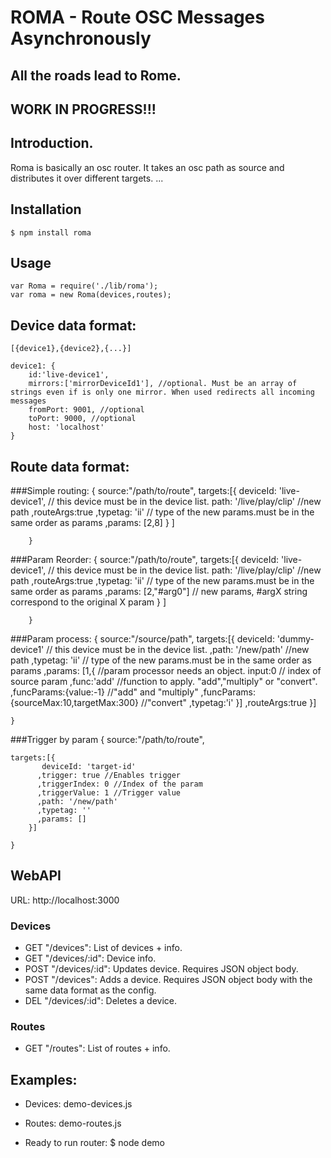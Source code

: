 ROMA - Route OSC Messages Asynchronously
=========
All the roads lead to Rome.
-----------------------------
WORK IN PROGRESS!!!
-------------------

## Introduction.
  
  Roma is basically an osc router. It takes an osc path as source and distributes it over different targets.
  ...

## Installation
    $ npm install roma

## Usage
	var Roma = require('./lib/roma');
	var roma = new Roma(devices,routes);
	
## Device data format:

    [{device1},{device2},{...}]

    device1: {
        id:'live-device1',
		mirrors:['mirrorDeviceId1'], //optional. Must be an array of strings even if is only one mirror. When used redirects all incoming messages 
        fromPort: 9001, //optional
        toPort: 9000, //optional
        host: 'localhost'
    }

## Route data format:

###Simple routing:
		{
		 source:"/path/to/route",
		 targets:[{ 
		  deviceId: 'live-device1', // this device  must be in the device list.
			  path: '/live/play/clip' //new path
			  ,routeArgs:true 
			  ,typetag: 'ii'  // type of the new params.must be in the same order as params
			  ,params: [2,8] 
			  }
			  ]
		
		}
###Param Reorder:
		{
		 source:"/path/to/route",
		 targets:[{ 
		  deviceId: 'live-device1', // this device  must be in the device list.
			  path: '/live/play/clip' //new path
			  ,routeArgs:true 
			  ,typetag: 'ii'  // type of the new params.must be in the same order as params
			  ,params: [2,"#arg0"]  // new params, #argX string correspond to the original X param
			  }
			  ]
		
		}
###Param process:
	{
		source:"/source/path",
		targets:[{ 
		  deviceId: 'dummy-device1'  // this device  must be in the device list.
			  ,path: '/new/path' //new path
			  ,typetag: 'ii' // type of the new params.must be in the same order as params
			  ,params: [1,{  //param processor needs an object.
				input:0 // index of source param
				,func:'add' //function to apply. "add","multiply" or "convert". 
				,funcParams:{value:-1} //"add" and "multiply" 
				,funcParams:{sourceMax:10,targetMax:300} //"convert"
				,typetag:'i'
			  }]
			  ,routeArgs:true
			}]
		
	}
###Trigger by param
	{
    source:"/path/to/route",
	
    targets:[{ 
		   deviceId: 'target-id'
		  ,trigger: true //Enables trigger
		  ,triggerIndex: 0 //Index of the param
		  ,triggerValue: 1 //Trigger value
          ,path: '/new/path'
          ,typetag: ''
          ,params: []
        }]
    
	}
	
## WebAPI
URL: http://localhost:3000 

### Devices
- GET "/devices": List of devices + info.
- GET "/devices/:id": Device info.
- POST "/devices/:id": Updates device. Requires JSON object body.
- POST "/devices": Adds a device. Requires JSON object body with the same data format as the config.
- DEL "/devices/:id": Deletes a device.

### Routes
- GET "/routes": List of routes + info.
		
## Examples:
- Devices:
    demo-devices.js
- Routes:
    demo-routes.js
    
- Ready to run router:
    $ node demo
